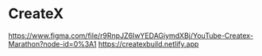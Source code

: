 # CreateX
https://www.figma.com/file/r9RnpJZ6IwYEDAGiymdXBj/YouTube-Createx-Marathon?node-id=0%3A1
https://createxbuild.netlify.app
